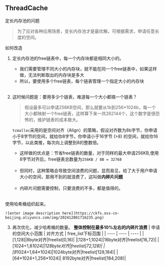 ## ThreadCache

定长内存池的问题

>为了应对各种应用场景，变长内存池才是最优解。可根据需求，申请任意长度的空间。

如何改造

1. 定长内存池的free链表中，每一个内存块都是相同大小的。
   - 我们需要管理不同大小的内存块，就不能在同一个free链表中，如果这样做，无法判断取出的内存块是多大
   - 所以，要使用多个free链表，每个链表管理一个指定大小的内存块
    </br>
2. 这时候问题是：要用多少个链表，难道每一个大小都搞一个链表？
   
    > 假设最多可以申请256KB空间，那么就要从1b到256*1024b，每一个大小都映射一个free链表，这样算下来一共262144个，这个数字是很恐怖的，维护链表的成本极大。

    `tcmalloc`采用的是空间对齐（Align）的策略，假设对齐数为8b字节，你申请小于8字节的空间，就给你8字节，你申请小于16字节 (>8) 的空间，就给你16字节，以此类推，每次向上调整到8的整数倍。
    </br>
    
    - 这样做的优点是：节省free链表的数量，对于同样的最大申请256KB,使用8字节对齐后，free链表总数量为`256KB / 8B = 32768`
    </br>
    
    - 但同时，这种策略会导致空间浪费的问题，显而易见，给了大于用户申请大小的空间，那用不到的就浪费了，这叫做**内碎片问题**
    </br>

    - 内碎片问题需要控制，只要浪费的不多，都是值得的。
</br>
使用哈希桶组织起来。

    ![enter image description here](https://ckfs.oss-cn-beijing.aliyuncs.com/img/202412081716235.png)

  
3. 再次优化，减少哈希桶的数量。
    **整体控制在最多10%左右的内碎片浪费**
    |   申请的空间大小范围   |  对齐方式    | free_list下标范围     |
    | ---- | ---- | ---- |
    |[1,128]|8byte对齐|freelist[0,16)|
    |[128+1,1024]|16byte对齐|freelist[16,72)|
    |[1024+1,8*1024]|128byte对齐|freelist[72,128)|
    |[8*1024+1,64\*1024]|1024byte对齐|freelist[128,184)|
    |[64*1024+1,256\*1024]|  8192byte对齐|freelist[184,208)|

            
       
        
          
      


